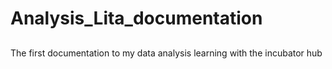 # Analysis_Lita_documentation
## 
The first documentation to my data analysis learning with the incubator hub
